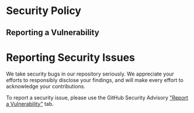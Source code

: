 # Security Policy



## Reporting a Vulnerability

# Reporting Security Issues

We take security bugs in our repository seriously. We appreciate your efforts to responsibly disclose your findings, and will make every effort to acknowledge your contributions.

To report a security issue, please use the GitHub Security Advisory ["Report a Vulnerability"](https://github.com/rerummerfield/pygoat-github-actions/security/advisories/new) tab.

